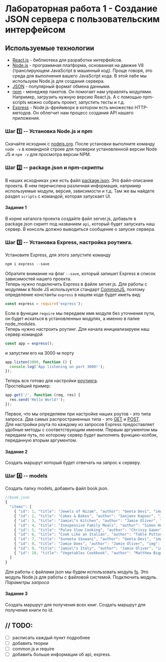 # Лабораторная работа 1 - Создание JSON сервера с пользовательским интерфейсом
## Используемые технологии
* [React.js](https://reactjs.org/) - библиотека для разработки интерфейсов.
* [Node.js](https://nodejs.org/en/) - программная платформа, основанная на движке V8 (транслирующем JavaScript в машинный код). Проще говоря, это среда для выполнения вашего JavaScript кода. В этой лабе мы используем Node.js для создания сервера.
* [JSON](http://www.json.org/json-ru.html) - популярный формат обмена данными.
* [npm](https://www.npmjs.com/) - менеджер пакетов. Он помогает нам управлять модулями. Например, загрузить нужную версию React.js. А с помощью npm-scripts можно собрать проект, запустить тесты и т.д.
* [Express](http://expressjs.com/ru/) - Node.js-фреймворк в котором есть множество HTTP-методов. Он облегчит нам процесс создания API нашего приложения.

### Шаг :one: -- Установка Node.js и npm
Скачайте исходник с [nodejs.org](https://nodejs.org/en/). После установки выполните команду `node -v` в командной строке для проверки установленной версии Node JS и `npm -v` для просмотра версии NPM.

### Шаг :two: -- package.json и npm-скрипты
В наших исходниках уже есть файл [package.json](https://maxfarseer.gitbooks.io/redux-course-ru/content/sozdaniepackagejson_md.html). Это файл-описание проекта. В нем перечислена различная информация, например используемые модули, версия, зависимости и т.д.
Там же вы найдете раздел `scripts` с командой, которая запускает UI. 
#### Задание 1
В корне каталога проекта создайте файл server.js, добавьте в package.json скрипт под названием `api`, который будет запускать наш сервер. В консоль должно выводиться сообщение о запуске сервера.

### Шаг :three: -- Установка Express, настройка роутинга.
Установите Express, для этого запустите команду
```js
npm i express --save
```
Обратите внимание на флаг `--save`, который запишет Express в список зависимостей нашего проекта.<br />
Теперь нужно подключить Express в файле server.js. Для работы с модулями в Node JS используется стандарт [CommonJS](https://habrahabr.ru/company/nixsolutions/blog/261141/), поэтому определение константы `express` в нашем коде будет иметь вид:
```js
const express = require('express');
```
Если в функции `require` мы передаем имя модуля без уточнения пути, он будет искаться в установленных модулях, а именно в папке node_modules. <br />
Теперь нужно настроить роутинг. Для начала инициализируем наш сервер командой 
```js
const app = express();
```
и запустим его на 3000-м порту
```js
app.listen(3000, function () {
  console.log('App listening on port 3000!');
});
```
Теперь все готово для настройки [роутинга](http://expressjs.com/ru/guide/routing.html).<br />
Простейший пример:
```js
app.get('/', function (req, res) {
  res.send('Hello World!');
});
```
Первое, что мы определяем при настройке наших роутов - это типа запроса. Два самых распространенных типа - это [GET](https://ru.wikipedia.org/wiki/HTTP#GET) и [POST](https://ru.wikipedia.org/wiki/HTTP#POST).<br />
Для настройки роута по каждому из запросов Express предоставляет удобные методы с соответствующим именем. Первым аргументом мы передаем путь, по которому сервер будет выполнять функцию-колбэк, переданную вторым аргументом. 
#### Задание 2
Создать маршрут который будет отвечать на запрос к серверу.

### Шаг :four: -- models
Создать папку models, добавить файл book.json. 
```js
//book.json
{
  "items": [
    { "id": 1, "title": "Jewels of Nizam", "author": "Geeta Devi", "img": "JewelsOfNizam.jpg", "stars": 5, "labels": "label1" },
    { "id": 2, "title": "Cakes & Bakes", "author": "Sanjeev Kapoor", "img": "CakesAndBakes.jpg", "stars": 5, "labels": "label1" },
    { "id": 3, "title": "Jamie\"s Kitchen", "author": "Jamie Oliver", "img": "JamiesKitchen.jpg", "stars": 4, "labels": "label1" },
    { "id": 4, "title": "Inexpensive Family Meals", "author": "Simon Holst", "img": "InexpensiveFamilyMeals.jpg", "stars": 3, "labels": "label2" },
    { "id": 5, "title": "Paleo Slow Cooking", "author": "Chrissy Gawer", "img": "PaleoSlowCooking.jpg", "stars": 4, "labels": "label1" },
    { "id": 6, "title": "Cook Like an Italian", "author": "Toble Puttock", "img": "CookLikeAnItalian.jpg", "stars": 3, "labels": "label1" },
    { "id": 7, "title": "Suneeta Vaswani", "author": "Geeta Devi", "img": "SuneetaVaswani.jpg", "stars": 5, "labels": "label2" },
    { "id": 8, "title": "Jamie Does", "author": "Jamie Oliver", "img": "JamieDoes.jpg", "stars": 3, "labels": "label2" },
    { "id": 9, "title": "Jamie\"s Italy", "author": "Jamie Oliver", "img": "JamiesItaly.jpg", "stars": 5, "labels": "label1" },
    { "id": 10, "title": "Vegetables Cookbook", "author": "Matthew Biggs", "img": "VegetablesCookbook.jpg", "stars": 3, "labels": "label2" }
  ]
}
```
Для работы с файлами json мы будем использовать модуль [fs](https://nodejs.org/dist/latest-v4.x/docs/api/fs.html). Это модуль Node.js для работы с файловой системой.
Подключить модуль.
_Параметры запроса_
#### Задание 3
Создать маршрут для получения всех книг.
Создать маршрут для получения книги по id.

## // TODO:

- [ ] расписать каждый пункт подробнее
- [ ] добавить теории
- [ ] common.js и require
- [ ] добавить больше информации об api, express.
